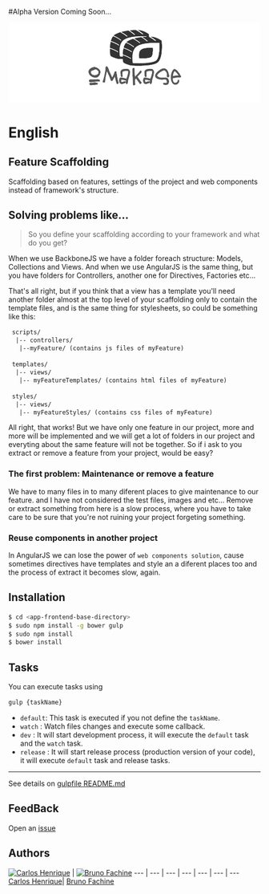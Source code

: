 #Alpha Version Coming Soon...

![Omakase](logo.png "Omakase ngFeatures")

# English

## Feature Scaffolding
Scaffolding based on features, settings of the project and web components instead of framework's structure.

## Solving problems like...
> So you define your scaffolding according to your framework and what do you get?

When we use BackboneJS we have a folder foreach structure: Models, Collections and Views.
And when we use AngularJS is the same thing, but you have folders for Controllers, another one for Directives, Factories etc...

That's all right, but if you think that a view has a template you'll need another folder almost at the top level of your scaffolding only to contain the template files, and is the same thing for stylesheets, so could be something like this:
 ```
  scripts/
   |-- controllers/
    |--myFeature/ (contains js files of myFeature)
  
  templates/
   |-- views/
    |-- myFeatureTemplates/ (contains html files of myFeature)
  
  styles/
   |-- views/
    |-- myFeatureStyles/ (contains css files of myFeature)
 ```
 
All right, that works! But we have only one feature in our project, more and more will be implemented and we will get a lot of folders in our project and everyting about the same feature will not be together. So if i ask to you extract or remove a feature from your project, would be easy?

### The first problem: Maintenance or remove a feature
We have to many files in to many diferent places to give maintenance to our feature. and I have not considered the test files, images and etc...
 Remove or extract something from here is a slow process, where you have to take care to be sure that you're not ruining your project forgeting something.
 
### Reuse components in another project
In AngularJS we can lose the power of `web components solution`, cause sometimes directives have templates and style an a diferent places too and the process of extract it becomes slow, again.
      
    

## Installation

```bash
$ cd <app-frontend-base-directory>
$ sudo npm install -g bower gulp
$ sudo npm install
$ bower install
```


## Tasks
 You can execute tasks using 
 
 ```bash
 gulp {taskName}
 ```
 
  * `default`: This task is executed if you not define the `taskName`.
  * `watch`  : Watch files changes and execute some callback.
  * `dev`    : It will start development process, it will execute the `default` task and the `watch` task.
  * `release` : It will start release process (production version of your code), it will execute `default` task and release tasks.
  
***
 See details on [gulpfile README.md](https://github.com/TimeoutZero/ngFeatures/tree/master/frontend/gulp)


## FeedBack
Open an [issue](https://github.com/TimeoutZero/ngFeatures/issues/new)

## Authors

[![Carlos Henrique](https://avatars0.githubusercontent.com/u/2482989?v=3&s=96)](https://github.com/GabrielGarcia1) | [![Bruno Fachine](https://avatars3.githubusercontent.com/u/3225834?v=3&s=96)](https://github.com/BrunoDF)
--- | --- | --- | --- | --- | --- | ---
[Carlos Henrique](https://github.com/carloshpds)| [Bruno Fachine](https://github.com/BrunoDF)
